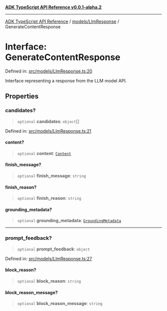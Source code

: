 [**ADK TypeScript API Reference v0.0.1-alpha.2**](../../../README.md)

***

[ADK TypeScript API Reference](../../../modules.md) / [models/LlmResponse](../README.md) / GenerateContentResponse

# Interface: GenerateContentResponse

Defined in: [src/models/LlmResponse.ts:20](https://github.com/njraladdin/adk-typescript/blob/main/src/models/LlmResponse.ts#L20)

Interface representing a response from the LLM model API.

## Properties

### candidates?

> `optional` **candidates**: `object`[]

Defined in: [src/models/LlmResponse.ts:21](https://github.com/njraladdin/adk-typescript/blob/main/src/models/LlmResponse.ts#L21)

#### content?

> `optional` **content**: [`Content`](../../types/interfaces/Content.md)

#### finish\_message?

> `optional` **finish\_message**: `string`

#### finish\_reason?

> `optional` **finish\_reason**: `string`

#### grounding\_metadata?

> `optional` **grounding\_metadata**: [`GroundingMetadata`](../../types/interfaces/GroundingMetadata.md)

***

### prompt\_feedback?

> `optional` **prompt\_feedback**: `object`

Defined in: [src/models/LlmResponse.ts:27](https://github.com/njraladdin/adk-typescript/blob/main/src/models/LlmResponse.ts#L27)

#### block\_reason?

> `optional` **block\_reason**: `string`

#### block\_reason\_message?

> `optional` **block\_reason\_message**: `string`
